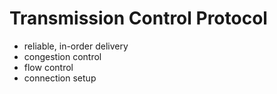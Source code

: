 # Transmission Control Protocol
- reliable, in-order delivery
- congestion control
- flow control
- connection setup
